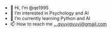 - 👋 Hi, I’m @qe1995
- 👀 I’m interested in Psychology and AI 
- 🌱 I’m currently learning Python and AI 
- 📫 How to reach me ...gyuyigyuyi@gmail.com

<!---
qe1995/qe1995 is a ✨ special ✨ repository because its `README.md` (this file) appears on your GitHub profile.
You can click the Preview link to take a look at your changes.
--->
